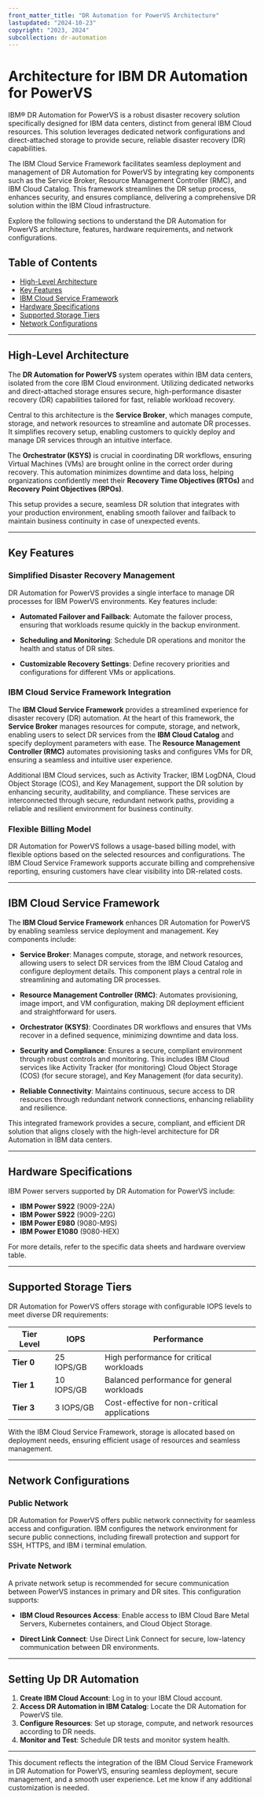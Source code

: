 ```yaml
---
front_matter_title: "DR Automation for PowerVS Architecture"
lastupdated: "2024-10-23"
copyright: "2023, 2024"
subcollection: dr-automation
---
```

# Architecture for IBM DR Automation for PowerVS

IBM® DR Automation for PowerVS is a robust disaster recovery solution specifically designed for IBM data centers, distinct from general IBM Cloud resources. This solution leverages dedicated network configurations and direct-attached storage to provide secure, reliable disaster recovery (DR) capabilities.

The IBM Cloud Service Framework facilitates seamless deployment and management of DR Automation for PowerVS by integrating key components such as the Service Broker, Resource Management Controller (RMC), and IBM Cloud Catalog. This framework streamlines the DR setup process, enhances security, and ensures compliance, delivering a comprehensive DR solution within the IBM Cloud infrastructure.

Explore the following sections to understand the DR Automation for PowerVS architecture, features, hardware requirements, and network configurations.

## Table of Contents

- [High-Level Architecture](#high-level-architecture)
- [Key Features](#key-features)
- [IBM Cloud Service Framework](#ibm-cloud-service-framework)
- [Hardware Specifications](#hardware-specifications)
- [Supported Storage Tiers](#supported-storage-tiers)
- [Network Configurations](#network-configurations)

---

## High-Level Architecture

The **DR Automation for PowerVS** system operates within IBM data centers, isolated from the core IBM Cloud environment. Utilizing dedicated networks and direct-attached storage ensures secure, high-performance disaster recovery (DR) capabilities tailored for fast, reliable workload recovery.

Central to this architecture is the **Service Broker**, which manages compute, storage, and network resources to streamline and automate DR processes. It simplifies recovery setup, enabling customers to quickly deploy and manage DR services through an intuitive interface.

The **Orchestrator (KSYS)** is crucial in coordinating DR workflows, ensuring Virtual Machines (VMs) are brought online in the correct order during recovery. This automation minimizes downtime and data loss, helping organizations confidently meet their **Recovery Time Objectives (RTOs)** and **Recovery Point Objectives (RPOs)**.

This setup provides a secure, seamless DR solution that integrates with your production environment, enabling smooth failover and failback to maintain business continuity in case of unexpected events.


---

## Key Features

### Simplified Disaster Recovery Management

DR Automation for PowerVS provides a single interface to manage DR processes for IBM PowerVS environments. Key features include:

- **Automated Failover and Failback**:
Automate the failover process, ensuring that workloads resume quickly in the backup environment.

- **Scheduling and Monitoring**:
Schedule DR operations and monitor the health and status of DR sites.

- **Customizable Recovery Settings**:
Define recovery priorities and configurations for different VMs or applications.

### IBM Cloud Service Framework Integration

The **IBM Cloud Service Framework** provides a streamlined experience for disaster recovery (DR) automation. At the heart of this framework, the **Service Broker** manages resources for compute, storage, and network, enabling users to select DR services from the **IBM Cloud Catalog** and specify deployment parameters with ease. The **Resource Management Controller (RMC)** automates provisioning tasks and configures VMs for DR, ensuring a seamless and intuitive user experience.

Additional IBM Cloud services, such as Activity Tracker, IBM LogDNA, Cloud Object Storage (COS), and Key Management, support the DR solution by enhancing security, auditability, and compliance. These services are interconnected through secure, redundant network paths, providing a reliable and resilient environment for business continuity.

### Flexible Billing Model

DR Automation for PowerVS follows a usage-based billing model, with flexible options based on the selected resources and configurations. The IBM Cloud Service Framework supports accurate billing and comprehensive reporting, ensuring customers have clear visibility into DR-related costs.

---

## IBM Cloud Service Framework


The **IBM Cloud Service Framework** enhances DR Automation for PowerVS by enabling seamless service deployment and management. Key components include:

- **Service Broker**: Manages compute, storage, and network resources, allowing users to select DR services from the IBM Cloud Catalog and configure deployment details. This component plays a central role in streamlining and automating DR processes.

- **Resource Management Controller (RMC)**: Automates provisioning, image import, and VM configuration, making DR deployment efficient and straightforward for users.

- **Orchestrator (KSYS)**: Coordinates DR workflows and ensures that VMs recover in a defined sequence, minimizing downtime and data loss.

- **Security and Compliance**: Ensures a secure, compliant environment through robust controls and monitoring. This includes IBM Cloud services like Activity Tracker (for monitoring) Cloud Object Storage (COS) (for secure storage), and Key Management (for data security).

- **Reliable Connectivity**: Maintains continuous, secure access to DR resources through redundant network connections, enhancing reliability and resilience.

This integrated framework provides a secure, compliant, and efficient DR solution that aligns closely with the high-level architecture for DR Automation in IBM data centers.

---

## Hardware Specifications

IBM Power servers supported by DR Automation for PowerVS include:

- **IBM Power S922** (9009-22A)
- **IBM Power S922** (9009-22G)
- **IBM Power E980** (9080-M9S)
- **IBM Power E1080** (9080-HEX)

For more details, refer to the specific data sheets and hardware overview table.

---

## Supported Storage Tiers

DR Automation for PowerVS offers storage with configurable IOPS levels to meet diverse DR requirements:

| Tier Level | IOPS       | Performance                                |
|------------|------------|--------------------------------------------|
| **Tier 0** | 25 IOPS/GB | High performance for critical workloads    |
| **Tier 1** | 10 IOPS/GB | Balanced performance for general workloads |
| **Tier 3** | 3 IOPS/GB  | Cost-effective for non-critical applications |

With the IBM Cloud Service Framework, storage is allocated based on deployment needs, ensuring efficient usage of resources and seamless management.

---

## Network Configurations

### Public Network

DR Automation for PowerVS offers public network connectivity for seamless access and configuration. IBM configures the network environment for secure public connections, including firewall protection and support for SSH, HTTPS, and IBM i terminal emulation.

### Private Network

A private network setup is recommended for secure communication between PowerVS instances in primary and DR sites. This configuration supports:

- **IBM Cloud Resources Access**:
Enable access to IBM Cloud Bare Metal Servers, Kubernetes containers, and Cloud Object Storage.

- **Direct Link Connect**:
Use Direct Link Connect for secure, low-latency communication between DR environments.

---

## Setting Up DR Automation

1. **Create IBM Cloud Account**: Log in to your IBM Cloud account.
2. **Access DR Automation in IBM Catalog**: Locate the DR Automation for PowerVS tile.
3. **Configure Resources**: Set up storage, compute, and network resources according to DR needs.
4. **Monitor and Test**: Schedule DR tests and monitor system health.

---

This document reflects the integration of the IBM Cloud Service Framework in DR Automation for PowerVS, ensuring seamless deployment, secure management, and a smooth user experience. Let me know if any additional customization is needed.
